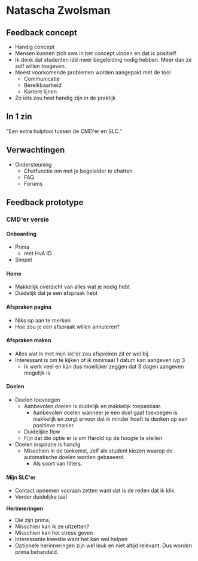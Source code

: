 # Natascha Zwolsman

## Feedback concept <a id="feedback-concept"></a>

* Handig concept 
* Mensen kunnen zich sws in het concept vinden en dat is positief!
* Ik denk dat studenten idd meer begeleiding nodig hebben. Meer dan ze zelf willen toegeven.
* Meest voorkomende problemen worden aangepakt met de tool
  * Communicatie
  * Bereikbaarheid
  * Kortere lijnen
* Zo iets zou heel handig zijn in de praktijk

## In 1 zin‌ <a id="in-1-zin"></a>

"Een extra hulptool tussen de CMD'er en SLC."‌

## Verwachtingen

* Ondersteuning
  * Chatfunctie om met je begeleider te chatten
  * FAQ
  * Forums

## Feedback prototype <a id="feedback-prototype"></a>

### CMD'er versie <a id="cmder-versie"></a>

#### Onboarding <a id="onboarding"></a>

* Prima
  * met HvA ID
* Simpel

#### Home <a id="home"></a>

* Makkelijk overzicht van alles wat je nodig hebt
* Duidelijk dat je een afspraak hebt

#### Afspraken pagina <a id="afspraken-maken"></a>

* Niks op aan te merken
* Hoe zou je een afspraak willen annuleren?

#### Afspraken maken <a id="afspraken-maken-1"></a>

* Alles wat ik met mijn slc'er zou afspreken zit er wel bij.
* Interessant is om te kijken of ik minimaal 1 datum kan aangeven ivp 3
  * Ik werk veel en kan dus moeilijker zeggen dat 3 dagen aangeven mogelijk is

#### Doelen <a id="doelen"></a>

* Doelen toevoegen
  * Aanbevolen doelen is duidelijk en makkelijk toepasbaar.
    * Aanbevolen doelen wanneer je een doel gaat toevoegen is makkelijk en zorgt ervoor dat ik minder hoeft te denken op een positieve manier.
  * Duidelijke flow
  * Fijn dat die optie er is om Harold op de hoogte te stellen
* Doelen inspiratie is handig
  * Misschien in de toekomst, zelf als student kiezen waarop de automatische doelen worden gebaseerd.
    * Als soort van filters.

#### Mijn SLC'er <a id="mijn-slcer"></a>

* Contact opnemen vooraan zetten want dat is de reden dat ik klik.
* Verder duidelijke taal

**Herinneringen**‌

* Die zijn prima, 
* Misschien kan ik ze uitzetten?
* Misschien kan het stress geven
* Interessante kwestie want het kan wel helpen
* Optionele herinneringen zijn wel leuk en niet altijd relevant. Dus worden prima behandeld.



